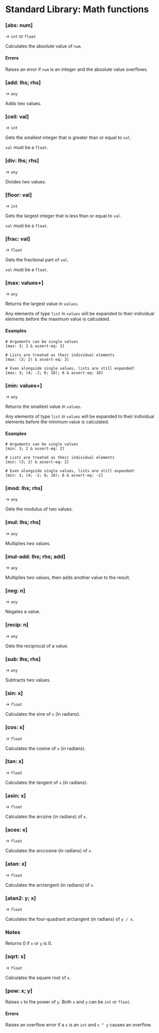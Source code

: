 # Standard Library: Math functions

### [abs: num]
&rarr; `int` or `float`

Calculates the absolute value of `num`.

#### Errors

Raises an error if `num` is an integer and the absolute value overflows.

### [add: lhs; rhs]
&rarr; `any`

Adds two values.

### [ceil: val]
&rarr; `int`

Gets the smallest integer that is greater than or equal to `val`.

`val` must be a `float`.

### [div: lhs; rhs]
&rarr; `any`

Divides two values.

### [floor: val]
&rarr; `int`

Gets the largest integer that is less than or equal to `val`.

`val` must be a `float`.

### [frac: val]
&rarr; `float`

Gets the fractional part of `val`.

`val` must be a `float`.

### [max: values+]
&rarr; `any`

Returns the largest value in `values`.

Any elements of type `list` in `values` will be expanded to their individual elements
before the maximum value is calculated.

#### Examples

```rant
# Arguments can be single values
[max: 3; 2 & assert-eq: 3]

# Lists are treated as their individual elements
[max: (3; 2) & assert-eq: 3]

# Even alongside single values, lists are still expanded!
[max: 3; (4; -2; 0; 10); 6 & assert-eq: 10]
```

### [min: values+]
&rarr; `any`

Returns the smallest value in `values`.

Any elements of type `list` in `values` will be expanded to their individual elements
before the minimum value is calculated.

#### Examples

```rant
# Arguments can be single values
[min: 3; 2 & assert-eq: 2]

# Lists are treated as their individual elements
[min: (3; 2) & assert-eq: 2]

# Even alongside single values, lists are still expanded!
[min: 3; (4; -2; 0; 10); 6 & assert-eq: -2]
```

### [mod: lhs; rhs]
&rarr; `any`

Gets the modulus of two values.

### [mul: lhs; rhs]
&rarr; `any`

Multiplies two values.

### [mul-add: lhs; rhs; add]
&rarr; `any`

Multiplies two values, then adds another value to the result.

### [neg: n]
&rarr; `any`

Negates a value.

### [recip: n]
&rarr; `any`

Gets the reciprocal of a value.

### [sub: lhs; rhs]
&rarr; `any`

Subtracts two values.

### [sin: x]
&rarr; `float`

Calculates the sine of `x` (in radians).

### [cos: x]
&rarr; `float`

Calculates the cosine of `x` (in radians).

### [tan: x]
&rarr; `float`

Calculates the tangent of `x` (in radians).

### [asin: x]
&rarr; `float`

Calculates the arcsine (in radians) of `x`.

### [acos: x]
&rarr; `float`

Calculates the arccosine (in radians) of `x`.

### [atan: x]
&rarr; `float`

Calculates the arctangent (in radians) of `x`.

### [atan2: y; x]
&rarr; `float`

Calculates the four-quadrant arctangent (in radians) of `y / x`.

### Notes

Returns 0 if `x` or `y` is 0.

### [sqrt: x]
&rarr; `float`

Calculates the square root of `x`.

### [pow: x; y]

Raises `x` to the power of `y`. Both `x` and `y` can be `int` or `float`.

#### Errors

Raises an overflow error if a `x` is an `int` and `x ^ y` causes an overflow.